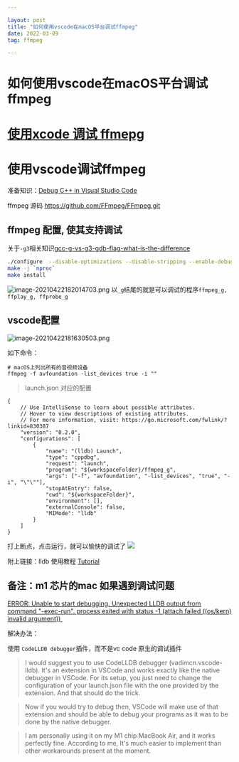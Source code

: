 ```yaml
---

layout: post
title: "如何使用vscode在macOS平台调试ffmpeg"
date: 2022-03-09 
tag: ffmpeg

---
```


# 如何使用vscode在macOS平台调试ffmpeg

# [使用xcode 调试 ffmepg](https://blog.csdn.net/lipeiran1987/article/details/89553022?utm_medium=distribute.pc_relevant.none-task-blog-BlogCommendFromMachineLearnPai2-2.channel_param&depth_1-utm_source=distribute.pc_relevant.none-task-blog-BlogCommendFromMachineLearnPai2-2.channel_param)

# 使用vscode调试ffmpeg

准备知识：[Debug C++ in Visual Studio Code](https://code.visualstudio.com/docs/cpp/cpp-debug)

ffmpeg 源码 https://github.com/FFmpeg/FFmpeg.git

## ffmpeg 配置, 使其支持调试

关于`-g3`相关知识[gcc-g-vs-g3-gdb-flag-what-is-the-difference](https://stackoverflow.com/questions/10475040/gcc-g-vs-g3-gdb-flag-what-is-the-difference)

```bash
./configure  --disable-optimizations --disable-stripping --enable-debug=3 --disable-doc
make -j `nproc`
make install
```

![image-20210422182014703.png](:/ceaddb1d1dd2473496faad4c1883ba1d)
以`_g`结尾的就是可以调试的程序`ffmpeg_g, ffplay_g, ffprobe_g`

## vscode配置

![image-20210422181630503.png](:/e47d61888a5e4095b6b1fd9c30246471)

如下命令：

```
# macOS上列出所有的音视频设备
ffmpeg -f avfoundation -list_devices true -i ""
```

> launch.json 对应的配置

```
{
    // Use IntelliSense to learn about possible attributes.
    // Hover to view descriptions of existing attributes.
    // For more information, visit: https://go.microsoft.com/fwlink/?linkid=830387
    "version": "0.2.0",
    "configurations": [
        {
            "name": "(lldb) Launch",
            "type": "cppdbg",
            "request": "launch",
            "program": "${workspaceFolder}/ffmpeg_g",
            "args": ["-f", "avfoundation", "-list_devices", "true", "-i", "\"\""],
            "stopAtEntry": false,
            "cwd": "${workspaceFolder}",
            "environment": [],
            "externalConsole": false,
            "MIMode": "lldb"
        }
    ]
}
```

打上断点，点击运行，就可以愉快的调试了
![](/Users/yxb/Library/Application%20Support/marktext/images/2022-03-09-11-05-59-image.png)

附上链接：lldb 使用教程 [Tutorial](https://lldb.llvm.org/use/tutorial.html)

## 备注：m1 芯片的mac 如果遇到调试问题

[ ERROR: Unable to start debugging. Unexpected LLDB output from command "-exec-run". process exited with status -1 (attach failed ((os/kern) invalid argument)) ](https://github.com/microsoft/vscode-cpptools/issues/6779)



解决办法：

使用 `CodeLLDB debugger`插件，而不是vc code 原生的调试插件

> I would suggest you to use CodeLLDB debugger (vadimcn.vscode-lldb). It's an extension in VSCode and works exactly like the native debugger in VSCode. For its setup, you just need to change the configuration of your launch.json file with the one provided by the extension. And that should do the trick.

> Now if you would try to debug then, VSCode will make use of that extension and should be able to debug your programs as it was to be done by the native debugger.

> I am personally using it on my M1 chip MacBook Air, and it works perfectly fine. According to me, It's much easier to implement than other workarounds present at the moment.


